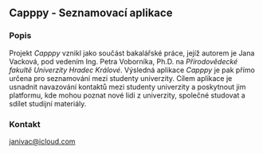 ## Capppy - Seznamovací aplikace

### Popis
Projekt <i>Capppy</i> vznikl jako součást bakalářské práce, jejíž autorem je Jana Vacková, pod vedením Ing. Petra Voborníka, Ph.D. na <i>Přírodovědecké fakultě Univerzity Hradec Králové</i>. Výsledná aplikace <i>Capppy</i> je pak přímo určena pro seznamování mezi studenty univerzity. Cílem aplikace je usnadnit navazování kontaktů mezi studenty univerzity a poskytnout jim platformu, kde mohou poznat nové lidi z univerzity, společné studovat a sdílet studijní materiály.

### Kontakt
janivac@icloud.com
